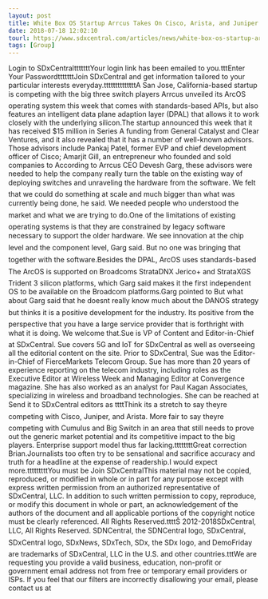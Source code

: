 ```yaml
---
layout: post
title: White Box OS Startup Arrcus Takes On Cisco, Arista, and Juniper CEO Devesh Garg says the companys operating system isnt limited by...
date: 2018-07-18 12:02:10
tourl: https://www.sdxcentral.com/articles/news/white-box-os-startup-arrcus-takes-on-cisco-arista-and-juniper/2018/07/
tags: [Group]
---
```

Login to SDxCentraltttttttYour login link has been emailed to you.tttEnter Your PasswordtttttttJoin SDxCentral and get information tailored to your particular interests everyday.ttttttttttttttA San Jose, California-based startup is competing with the big three switch players Arrcus unveiled its ArcOS operating system this week that comes with standards-based APIs, but also features an intelligent data plane adaption layer (DPAL) that allows it to work closely with the underlying silicon.The startup announced this week that it has received $15 million in Series A funding from General Catalyst and Clear Ventures, and it also revealed that it has a number of well-known advisors. Those advisors include Pankaj Patel, former EVP and chief development officer of Cisco; Amarjit Gill, an entrepreneur who founded and sold companies to According to Arrcus CEO Devesh Garg, these advisors were needed to help the company really turn the table on the existing way of deploying switches and unraveling the hardware from the software. We felt that we could do something at scale and much bigger than what was currently being done, he said. We needed people who understood the market and what we are trying to do.One of the limitations of existing operating systems is that they are constrained by legacy software necessary to support the older hardware. We see innovation at the chip level and the component level, Garg said. But no one was bringing that together with the software.Besides the DPAL, ArcOS uses standards-based The ArcOS is supported on Broadcoms StrataDNX Jerico+ and StrataXGS Trident 3 silicon platforms, which Garg said makes it the first independent OS to be available on the Broadcom platforms.Garg pointed to But what about Garg said that he doesnt really know much about the DANOS strategy but thinks it is a positive development for the industry. Its positive from the perspective that you have a large service provider that is forthright with what it is doing. We welcome that.Sue is VP of Content and Editor-in-Chief at SDxCentral. Sue covers 5G and IoT for SDxCentral as well as overseeing all the editorial content on the site. Prior to SDxCentral, Sue was the Editor-in-Chief of FierceMarkets Telecom Group. Sue has more than 20 years of experience reporting on the telecom industry, including roles as the Executive Editor at Wireless Week and Managing Editor at Convergence magazine. She has also worked as an analyst for Paul Kagan Associates, specializing in wireless and broadband technologies. She can be reached at Send it to SDxCentral editors as ttttThink its a stretch to say theyre competing with Cisco, Juniper, and Arista. More fair to say theyre competing with Cumulus and Big Switch in an area that still needs to prove out the generic market potential and its competitive impact to the big players. Enterprise support model thus far lacking.ttttttttGreat correction Brian.Journalists too often try to be sensational and sacrifice accuracy and truth for a headline at the expense of readership.I would expect more.tttttttttYou must be Join SDxCentralThis material may not be copied, reproduced, or modified in whole or in part for any purpose except with express written permission from an authorized representative of SDxCentral, LLC. In addition to such written permission to copy, reproduce, or modify this document in whole or part, an acknowledgement of the authors of the document and all applicable portions of the copyright notice must be clearly referenced. All Rights Reserved.ttttŠ 2012-2018SDxCentral, LLC, All Rights Reserved. SDNCentral, the SDNCentral logo, SDxCentral, SDxCentral logo, SDxNews, SDxTech, SDx, the SDx logo, and DemoFriday are trademarks of SDxCentral, LLC in the U.S. and other countries.tttWe are requesting you provide a valid business, education, non-profit or government email address not from free or temporary email providers or ISPs. If you feel that our filters are incorrectly disallowing your email, please contact us at 